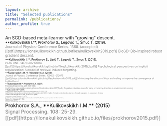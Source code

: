 ```yaml
---
layout: archive
title: "Selected publications"
permalink: /publications/
author_profile: true
---
```

<!---
<span style = "font-size: 80%;">
-->

<span style="color:$info-color; ">
An SGD-based meta-learner with "growing" descent.<br/>
<span style="color:black; font-size: 80%;">
**Kulikovskikh I.**, Prokhorov S., Legović T., Šmuc T. (2019). <br/>
<span style="color:gray">
Journal of Physics: Conference Series. 1368. (accepted)<br/>
[[pdf](https://ilonakulikovskikh.github.io/files/kulikovskikh2019.pdf)]

<span style="color:$info-color; ">
BioGD: Bio-inspired robust gradient descent.<br/>
<span style="color:black; font-size:80%;">
**Kulikovskikh I.**, Prokhorov S., Lipić T., Legović T., Šmuc T. (2019). <br/>
<span style="color:gray">
PLoS ONE. 14(7): e0219004.<br/>
[[pdf](https://ilonakulikovskikh.github.io/files/kulikovskikh2019_1.pdf)]

<span style="color:$info-color; ">
Psychological perspectives on implicit regularization: A model of retrieval-induced forgetting.<br/>
<span style="color:black; font-size:80%;">
**Kulikovskikh I.M.**, Prokhorov S.A. (2018). <br/>
<span style="color:gray">
Journal of Physics: Conference Series. 1096(1): 012079<br/>
[[pdf](https://ilonakulikovskikh.github.io/files/kulikovskikh2018.pdf)]

<span style="color:$info-color; ">
Minimizing the effects of floor and ceiling to improve the convergence of loglikelihood.<br/>
<span style="color:black; font-size:80%;">
**Kulikovskikh I.M.**, Prokhorov S.A. (2017). <br/>
<span style="color:gray">
Procedia Engineering. 201: 779–788.<br/>
[[pdf](https://ilonakulikovskikh.github.io/files/kulikovskikh2017_1.pdf)]

<span style="color:$info-color; ">
Cognitive validation maps for early occupancy detection in environmental sensing.<br/>
<span style="color:black; font-size:80%;">
**Kulikovskikh I.M.** (2017). <br/>
<span style="color:gray">
Engineering Applications of Artificial Intelligence. 65: 330-335.<br/>
[[pdf](https://ilonakulikovskikh.github.io/files/kulikovskikh2017_2.pdf)]

<span style="color:$info-color; ">
Promoting collaborative learning through regulation of guessing in clickers.<br/>
<span style="color:black; font-size:80%;">
**Kulikovskikh I.M.**, Prokhorov S.A., Suchkova S.A. (2017). <br/>
<span style="color:gray">
Computers in Human Behavior. 75: 81-91.<br/>
[[pdf](https://ilonakulikovskikh.github.io/files/kulikovskikh2017.pdf)]

<span style="color:$info-color; ">
Pole position problem for Meixner filters.<br/>
<span style="color:black; font-size:80%;">
Prokhorov S.A., **Kulikovskikh I.M.** (2016).<br/>
<span style="color:gray">
Signal Processing. 120: 8-12.<br/>
[[pdf](https://ilonakulikovskikh.github.io/files/prokhorov2016.pdf)]

<span style="color:$info-color; ">
Unique condition for generalized  Laguerre functions to solve pole position problem. <br/>
<span style="color:black; font-size:16px;">
Prokhorov S.A., **Kulikovskikh I.M.** (2015) <br/>
<span style="color:gray">
Signal Processing. 108: 25-29. <br/>
[[pdf](https://ilonakulikovskikh.github.io/files/prokhorov2015.pdf)]

